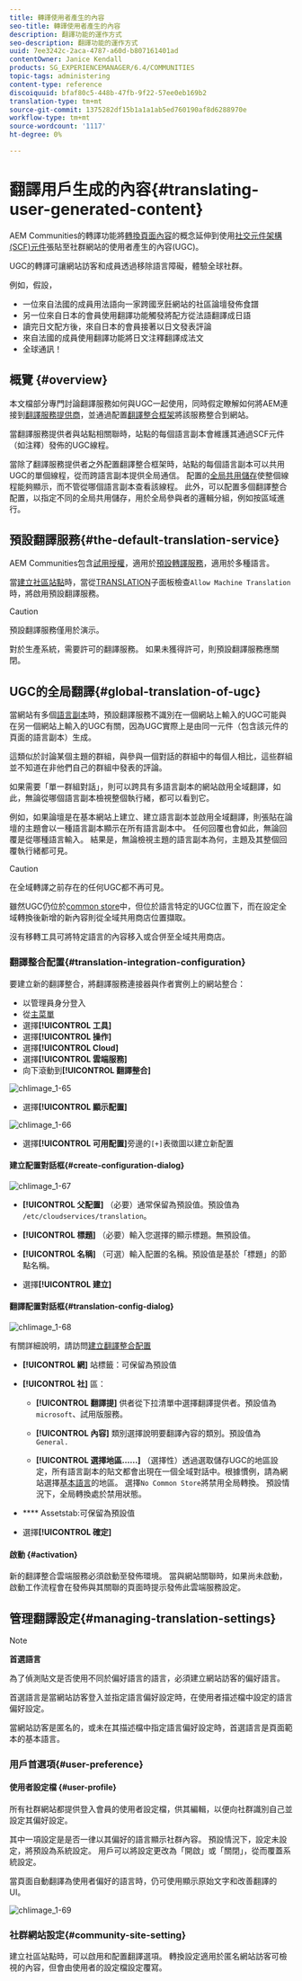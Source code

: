 ```yaml
---
title: 轉譯使用者產生的內容
seo-title: 轉譯使用者產生的內容
description: 翻譯功能的運作方式
seo-description: 翻譯功能的運作方式
uuid: 7ee3242c-2aca-4787-a60d-b807161401ad
contentOwner: Janice Kendall
products: SG_EXPERIENCEMANAGER/6.4/COMMUNITIES
topic-tags: administering
content-type: reference
discoiquuid: bfaf80c5-448b-47fb-9f22-57ee0eb169b2
translation-type: tm+mt
source-git-commit: 1375282df15b1a1a1ab5ed760190af8d6288970e
workflow-type: tm+mt
source-wordcount: '1117'
ht-degree: 0%

---
```



# 翻譯用戶生成的內容{#translating-user-generated-content}

AEM Communities的轉譯功能將[轉換頁面內容](../../help/sites-administering/translation.md)的概念延伸到使用[社交元件架構(SCF)元件](scf.md)張貼至社群網站的使用者產生的內容(UGC)。

UGC的轉譯可讓網站訪客和成員透過移除語言障礙，體驗全球社群。

例如，假設，

* 一位來自法國的成員用法語向一家跨國烹飪網站的社區論壇發佈食譜
* 另一位來自日本的會員使用翻譯功能觸發將配方從法語翻譯成日語
* 讀完日文配方後，來自日本的會員接著以日文發表評論
* 來自法國的成員使用翻譯功能將日文注釋翻譯成法文
* 全球通訊！

## 概覽 {#overview}

本文檔部分專門討論翻譯服務如何與UGC一起使用，同時假定瞭解如何將AEM連接到[翻譯服務提供商](../../help/sites-administering/translation.md#connectingtoatranslationserviceprovider)，並通過配置[翻譯整合框架](../../help/sites-administering/tc-tic.md)將該服務整合到網站。

當翻譯服務提供者與站點相關聯時，站點的每個語言副本會維護其通過SCF元件（如注釋）發佈的UGC線程。

當除了翻譯服務提供者之外配置翻譯整合框架時，站點的每個語言副本可以共用UGC的單個線程，從而跨語言副本提供全局通信。 配置的[全局共用儲存](#global-translation-of-ugc)使整個線程能夠顯示，而不管從哪個語言副本查看該線程。 此外，可以配置多個翻譯整合配置，以指定不同的全局共用儲存，用於全局參與者的邏輯分組，例如按區域進行。

## 預設翻譯服務{#the-default-translation-service}

AEM Communities包含[試用授權](../../help/sites-administering/tc-msconf.md#microsoft-translator-trial-license)，適用於[預設轉譯服務](../../help/sites-administering/tc-msconf.md)，適用於多種語言。

當[建立社區站點](sites-console.md)時，當從[TRANSLATION](sites-console.md#translation)子面板檢查`Allow Machine Translation`時，將啟用預設翻譯服務。

>[!CAUTION]
>
>預設翻譯服務僅用於演示。
>
>對於生產系統，需要許可的翻譯服務。 如果未獲得許可，則預設翻譯服務應關閉[](../../help/sites-administering/tc-msconf.md#microsoft-translator-trial-license-geometrixx-outdoors)。

## UGC的全局翻譯{#global-translation-of-ugc}

當網站有多個[語言副本](../../help/sites-administering/tc-prep.md)時，預設翻譯服務不識別在一個網站上輸入的UGC可能與在另一個網站上輸入的UGC有關，因為UGC實際上是由同一元件（包含該元件的頁面的語言副本）生成。

這類似於討論某個主題的群組，與參與一個對話的群組中的每個人相比，這些群組並不知道在非他們自己的群組中發表的評論。

如果需要「單一群組對話」，則可以跨具有多語言副本的網站啟用全域翻譯，如此，無論從哪個語言副本檢視整個執行緒，都可以看到它。

例如，如果論壇是在基本網站上建立、建立語言副本並啟用全域翻譯，則張貼在論壇的主題會以一種語言副本顯示在所有語言副本中。 任何回覆也會如此，無論回覆是從哪種語言輸入。 結果是，無論檢視主題的語言副本為何，主題及其整個回覆執行緒都可見。

>[!CAUTION]
>
>在全域轉譯之前存在的任何UGC都不再可見。
>
>雖然UGC仍位於[common store](working-with-srp.md)中，但位於語言特定的UGC位置下，而在設定全域轉換後新增的新內容則從全域共用商店位置擷取。
>
>沒有移轉工具可將特定語言的內容移入或合併至全域共用商店。

### 翻譯整合配置{#translation-integration-configuration}

要建立新的翻譯整合，將翻譯服務連接器與作者實例上的網站整合：

* 以管理員身分登入
* 從[主菜單](http://localhost:4502/)
* 選擇&#x200B;**[!UICONTROL 工具]**
* 選擇&#x200B;**[!UICONTROL 操作]**
* 選擇&#x200B;**[!UICONTROL Cloud]**
* 選擇&#x200B;**[!UICONTROL 雲端服務]**
* 向下滾動到&#x200B;**[!UICONTROL 翻譯整合]**

![chlimage_1-65](assets/chlimage_1-65.png)

* 選擇&#x200B;**[!UICONTROL 顯示配置]**

![chlimage_1-66](assets/chlimage_1-66.png)

* 選擇&#x200B;**[!UICONTROL 可用配置]**&#x200B;旁邊的`[+]`表徵圖以建立新配置

#### 建立配置對話框{#create-configuration-dialog}

![chlimage_1-67](assets/chlimage_1-67.png)

* **[!UICONTROL 父配置]**
（必要）通常保留為預設值。預設值為 
`/etc/cloudservices/translation`。

* **[!UICONTROL 標題]**
（必要）輸入您選擇的顯示標題。無預設值。

* **[!UICONTROL 名稱]**
（可選）輸入配置的名稱。預設值是基於「標題」的節點名稱。

* 選擇&#x200B;**[!UICONTROL 建立]**

#### 翻譯配置對話框{#translation-config-dialog}

![chlimage_1-68](assets/chlimage_1-68.png)

有關詳細說明，請訪問[建立翻譯整合配置](../../help/sites-administering/tc-tic.md#creating-a-translation-integration-configuration)

* **[!UICONTROL 網]** 站標籤：可保留為預設值
* **[!UICONTROL 社]** 區：
   * **[!UICONTROL 翻譯提]**
供者從下拉清單中選擇翻譯提供者。預設值為 
`microsoft`、試用版服務。

   * **[!UICONTROL 內容]**
類別選擇說明要翻譯內容的類別。預設值為 
`General.`

   * **[!UICONTROL 選擇地區……]**
（選擇性）透過選取儲存UGC的地區設定，所有語言副本的貼文都會出現在一個全域對話中。根據慣例，請為網站選擇[基本語言](sites-console.md#translation)的地區。 選擇`No Common Store`將禁用全局轉換。 預設情況下，全局轉換處於禁用狀態。

* **** Assetstab:可保留為預設值
* 選擇&#x200B;**[!UICONTROL 確定]**

#### 啟動 {#activation}

新的翻譯整合雲端服務必須啟動至發佈環境。 當與網站關聯時，如果尚未啟動，啟動工作流程會在發佈與其關聯的頁面時提示發佈此雲端服務設定。

## 管理翻譯設定{#managing-translation-settings}

>[!NOTE]
>
>**首選語言**
>
>為了偵測貼文是否使用不同於偏好語言的語言，必須建立網站訪客的偏好語言。
>
>首選語言是當網站訪客登入並指定語言偏好設定時，在使用者描述檔中設定的語言偏好設定。
>
>當網站訪客是匿名的，或未在其描述檔中指定語言偏好設定時，首選語言是頁面範本的基本語言。

### 用戶首選項{#user-preference}

#### 使用者設定檔 {#user-profile}

所有社群網站都提供登入會員的使用者設定檔，供其編輯，以便向社群識別自己並設定其偏好設定。

其中一項設定是是否一律以其偏好的語言顯示社群內容。 預設情況下，設定未設定，將預設為系統設定。 用戶可以將設定更改為「開啟」或「關閉」，從而覆蓋系統設定。

當頁面自動翻譯為使用者偏好的語言時，仍可使用顯示原始文字和改善翻譯的UI。

![chlimage_1-69](assets/chlimage_1-69.png)

### 社群網站設定{#community-site-setting}

建立社區站點時，可以啟用和配置翻譯選項。 轉換設定適用於匿名網站訪客可檢視的內容，但會由使用者的設定檔設定覆寫。
